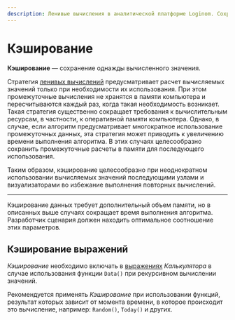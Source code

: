 ```yaml
---
description: Ленивые вычисления в аналитической платформе Loginom. Сохранение однажды вычисленного значения. Кэширование выражений. 
---
```

# Кэширование

**Кэширование** — сохранение однажды вычисленного значения.

Стратегия [ленивых вычислений](https://wiki.loginom.ru/articles/lazy-evaluation.html) предусматривает расчет вычисляемых значений только при необходимости их использования. При этом промежуточные вычисления не хранятся в памяти компьютера и пересчитываются каждый раз, когда такая необходимость возникает. Такая стратегия существенно сокращает требования к вычислительным ресурсам, в частности, к оперативной памяти компьютера. Однако, в случае, если алгоритм предусматривает многократное использование промежуточных данных, эта стратегия может приводить к увеличению времени выполнения алгоритма. В этих случаях целесообразно сохранить промежуточные расчеты в памяти для последующего использования.

Таким образом, кэширование целесообразно при неоднократном использовании вычисляемых значений последующими узлами и визуализаторами во избежание выполнения повторных вычислений.

---

Кэширование данных требует дополнительный объем памяти, но в описанных выше случаях сокращает время выполнения алгоритма. Разработчик сценария должен находить оптимальное соотношение этих параметров.

## Кэширование выражений

*Кэширование* необходимо включать в [выражениях](./../processors/transformation/calc/expression.md) *Калькулятора* в случае использования функции `Data()` при рекурсивном вычислении значений.

Рекомендуется применять *Кэширование* при использовании функций, результат которых зависит от момента времени, в которое происходит это вычисление, например: `Random()`, `Today()` и других.
